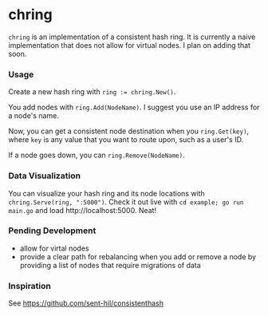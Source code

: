 # chring

`chring` is an implementation of a consistent hash ring. It is currently a naive implementation that does not allow for virtual nodes. I plan on adding that soon.

### Usage

Create a new hash ring with `ring := chring.New()`.

You add nodes with `ring.Add(NodeName)`. I suggest you use an IP address for a node's name.

Now, you can get a consistent node destination when you `ring.Get(key)`, where `key` is any value that you want to route upon, such as a user's ID.

If a node goes down, you can `ring.Remove(NodeName)`.

### Data Visualization

You can visualize your hash ring and its node locations with `chring.Serve(ring, ":5000")`. Check it out live with `cd example; go run main.go` and load http://localhost:5000. Neat!

### Pending Development

- allow for virtal nodes
- provide a clear path for rebalancing when you add or remove a node by providing a list of nodes that require migrations of data

### Inspiration

See https://github.com/sent-hil/consistenthash